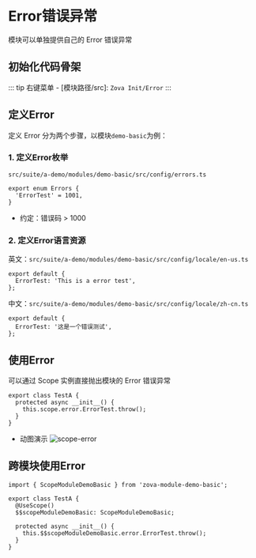 # Error错误异常

模块可以单独提供自己的 Error 错误异常

## 初始化代码骨架

::: tip
右键菜单 - [模块路径/src]: `Zova Init/Error`
:::

## 定义Error

定义 Error 分为两个步骤，以模块`demo-basic`为例：

### 1. 定义Error枚举

`src/suite/a-demo/modules/demo-basic/src/config/errors.ts`

```typescript{2}
export enum Errors {
  'ErrorTest' = 1001,
}
```

- 约定：错误码 > 1000

### 2. 定义Error语言资源

英文：`src/suite/a-demo/modules/demo-basic/src/config/locale/en-us.ts`

```typescript{2}
export default {
  ErrorTest: 'This is a error test',
};
```

中文：`src/suite/a-demo/modules/demo-basic/src/config/locale/zh-cn.ts`

```typescript{2}
export default {
  ErrorTest: '这是一个错误测试',
};
```

## 使用Error

可以通过 Scope 实例直接抛出模块的 Error 错误异常

```typescript{3}
export class TestA {
  protected async __init__() {
    this.scope.error.ErrorTest.throw();
  }
}
```

- 动图演示
  ![scope-error](https://cabloy-1258265067.cos.ap-shanghai.myqcloud.com/image/scope-error.gif)

## 跨模块使用Error

```typescript{1,4-5,8}
import { ScopeModuleDemoBasic } from 'zova-module-demo-basic';

export class TestA {
  @UseScope()
  $$scopeModuleDemoBasic: ScopeModuleDemoBasic;

  protected async __init__() {
    this.$$scopeModuleDemoBasic.error.ErrorTest.throw();
  }
}
```
